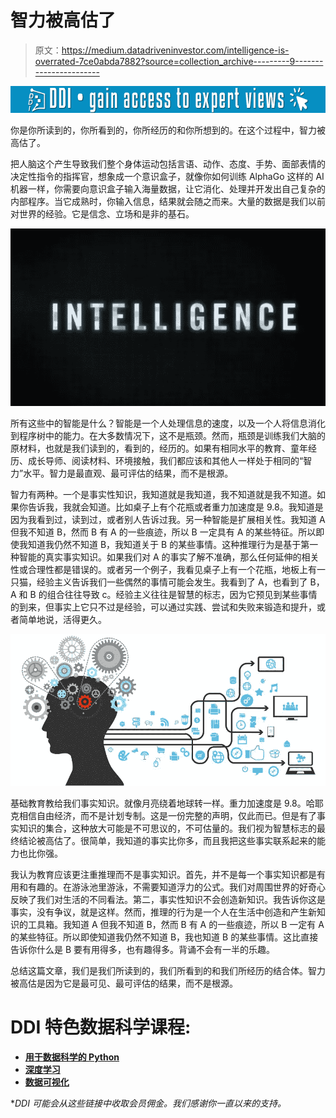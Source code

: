 # 智力被高估了

> 原文：<https://medium.datadriveninvestor.com/intelligence-is-overrated-7ce0abda7882?source=collection_archive---------9----------------------->

[![](img/e8bb43e969761a0ac65f2963fb2efed6.png)](http://www.track.datadriveninvestor.com/1B9E)

你是你所读到的，你所看到的，你所经历的和你所想到的。在这个过程中，智力被高估了。

把人脑这个产生导致我们整个身体运动包括言语、动作、态度、手势、面部表情的决定性指令的指挥官，想象成一个意识盒子，就像你如何训练 AlphaGo 这样的 AI 机器一样，你需要向意识盒子输入海量数据，让它消化、处理并开发出自己复杂的内部程序。当它成熟时，你输入信息，结果就会随之而来。大量的数据是我们以前对世界的经验。它是信念、立场和是非的基石。

![](img/4692e81a1a373de7f335a89c70865b9c.png)

所有这些中的智能是什么？智能是一个人处理信息的速度，以及一个人将信息消化到程序树中的能力。在大多数情况下，这不是瓶颈。然而，瓶颈是训练我们大脑的原材料，也就是我们读到的，看到的，经历的。如果有相同水平的教育、童年经历、成长导师、阅读材料、环境接触，我们都应该和其他人一样处于相同的“智力”水平。智力是最直观、最可评估的结果，而不是根源。

智力有两种。一个是事实性知识，我知道就是我知道，我不知道就是我不知道。如果你告诉我，我就会知道。比如桌子上有个花瓶或者重力加速度是 9.8。我知道是因为我看到过，读到过，或者别人告诉过我。另一种智能是扩展相关性。我知道 A 但我不知道 B，然而 B 有 A 的一些痕迹，所以 B 一定具有 A 的某些特征。所以即使我知道我仍然不知道 B，我知道关于 B 的某些事情。这种推理行为是基于第一种智能的真实事实知识。如果我们对 A 的事实了解不准确，那么任何延伸的相关性或合理性都是错误的。或者另一个例子，我看见桌子上有一个花瓶，地板上有一只猫，经验主义告诉我们一些偶然的事情可能会发生。我看到了 A，也看到了 B，A 和 B 的组合往往导致 c。经验主义往往是智慧的标志，因为它预见到某些事情的到来，但事实上它只不过是经验，可以通过实践、尝试和失败来锻造和提升，或者简单地说，活得更久。

![](img/a5ae9cec8d1870426f6ec336100c7bd8.png)

基础教育教给我们事实知识。就像月亮绕着地球转一样。重力加速度是 9.8。哈耶克相信自由经济，而不是计划专制。这是一份完整的声明，仅此而已。但是有了事实知识的集合，这种放大可能是不可思议的，不可估量的。我们视为智慧标志的最终结论被高估了。很简单，我知道的事实比你多，而且我把这些事实联系起来的能力也比你强。

我认为教育应该更注重推理而不是事实知识。首先，并不是每一个事实知识都是有用和有趣的。在游泳池里游泳，不需要知道浮力的公式。我们对周围世界的好奇心反映了我们对生活的不同看法。第二，事实性知识不会创造新知识。我告诉你这是事实，没有争议，就是这样。然而，推理的行为是一个人在生活中创造和产生新知识的工具箱。我知道 A 但我不知道 B，然而 B 有 A 的一些痕迹，所以 B 一定有 A 的某些特征。所以即使知道我仍然不知道 B，我也知道 B 的某些事情。这比直接告诉你什么是 B 要有用得多，也有趣得多。背诵不会有一半的乐趣。

总结这篇文章，我们是我们所读到的，我们所看到的和我们所经历的结合体。智力被高估是因为它是最可见、最可评估的结果，而不是根源。

# DDI 特色数据科学课程:

*   [**用于数据科学的 Python**](http://go.datadriveninvestor.com/intro-python/mb)
*   [**深度学习**](http://go.datadriveninvestor.com/deeplearningpython/mb)
*   [**数据可视化**](http://go.datadriveninvestor.com/datavisualization/mb)

**DDI 可能会从这些链接中收取会员佣金。我们感谢你一直以来的支持。*